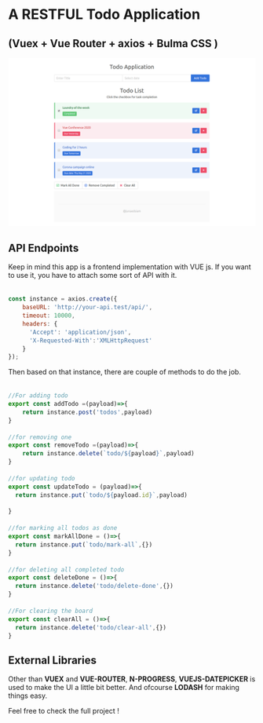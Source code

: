 # A RESTFUL Todo Application
## (Vuex + Vue Router + axios + Bulma CSS )
![Todo snap](todo-app-vue.png)

## API Endpoints 
Keep in mind this app is a frontend implementation with VUE js. If you want to use it, you have to attach some sort of API with it.
```js

const instance = axios.create({
    baseURL: 'http://your-api.test/api/',
    timeout: 10000,
    headers: {
      'Accept': 'application/json',
      'X-Requested-With':'XMLHttpRequest'
    }
});

```
Then based on that instance, there are couple of methods to do the job. 

```js

//For adding todo
export const addTodo =(payload)=>{
    return instance.post('todos',payload)
}

//for removing one 
export const removeTodo =(payload)=>{
    return instance.delete(`todo/${payload}`,payload)
}

//for updating todo
export const updateTodo = (payload)=>{
  return instance.put(`todo/${payload.id}`,payload)

}

//for marking all todos as done 
export const markAllDone = ()=>{
  return instance.put(`todo/mark-all`,{})
}

//for deleting all completed todo
export const deleteDone = ()=>{
  return instance.delete('todo/delete-done',{})
}

//For clearing the board
export const clearAll = ()=>{
  return instance.delete('todo/clear-all',{})
}

```

## External Libraries 
Other than **VUEX** and **VUE-ROUTER**, **N-PROGRESS**, **VUEJS-DATEPICKER** is used to make the UI a little bit better. And ofcourse  **LODASH** for making things easy. 

Feel free to check the full project ! 

